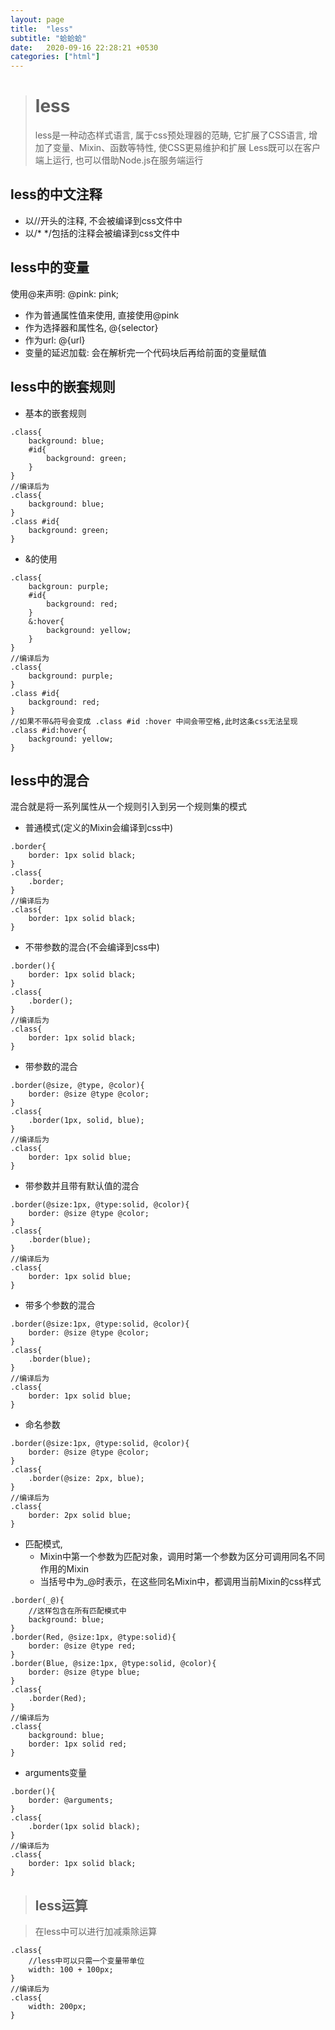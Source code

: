 ```yaml
---
layout: page
title:  "less"
subtitle: "蛤蛤蛤"
date:   2020-09-16 22:28:21 +0530
categories: ["html"]
---
```


> # less
> less是一种动态样式语言, 属于css预处理器的范畴, 它扩展了CSS语言, 增加了变量、Mixin、函数等特性, 使CSS更易维护和扩展
>Less既可以在客户端上运行, 也可以借助Node.js在服务端运行

## less的中文注释

- 以//开头的注释, 不会被编译到css文件中
- 以/* */包括的注释会被编译到css文件中

## less中的变量

使用@来声明: @pink: pink;

- 作为普通属性值来使用, 直接使用@pink
- 作为选择器和属性名, @{selector}
- 作为url: @{url}
- 变量的延迟加载: 会在解析完一个代码块后再给前面的变量赋值

## less中的嵌套规则

- 基本的嵌套规则

```less
.class{
    background: blue;
    #id{
        background: green;
    }
}
//编译后为
.class{
    background: blue;
}
.class #id{
    background: green;
}
```

- &的使用

```less
.class{
    backgroun: purple;
    #id{
        background: red;
    }
    &:hover{
        background: yellow;
    }
}
//编译后为
.class{
    background: purple;
}
.class #id{
    background: red;
}
//如果不带&符号会变成 .class #id :hover 中间会带空格,此时这条css无法呈现
.class #id:hover{
    background: yellow;
}
```

## less中的混合

混合就是将一系列属性从一个规则引入到另一个规则集的模式

- 普通模式(定义的Mixin会编译到css中)

```less
.border{
    border: 1px solid black;
}
.class{
    .border;
}
//编译后为
.class{
    border: 1px solid black;
}
```

- 不带参数的混合(不会编译到css中)

```less
.border(){
    border: 1px solid black;
}
.class{
    .border();
}
//编译后为
.class{
    border: 1px solid black;
}
```

- 带参数的混合

```less
.border(@size, @type, @color){
    border: @size @type @color;
}
.class{
    .border(1px, solid, blue);
}
//编译后为
.class{
    border: 1px solid blue;
}
```

- 带参数并且带有默认值的混合

```less
.border(@size:1px, @type:solid, @color){
    border: @size @type @color;
}
.class{
    .border(blue);
}
//编译后为
.class{
    border: 1px solid blue;
}
```

- 带多个参数的混合

```less
.border(@size:1px, @type:solid, @color){
    border: @size @type @color;
}
.class{
    .border(blue);
}
//编译后为
.class{
    border: 1px solid blue;
}
```

- 命名参数

```less
.border(@size:1px, @type:solid, @color){
    border: @size @type @color;
}
.class{
    .border(@size: 2px, blue);
}
//编译后为
.class{
    border: 2px solid blue;
}
```

- 匹配模式,
    - Mixin中第一个参数为匹配对象，调用时第一个参数为区分可调用同名不同作用的Mixin
    - 当括号中为_@时表示，在这些同名Mixin中，都调用当前Mixin的css样式

```less
.border(_@){
    //这样包含在所有匹配模式中
    background: blue;
}
.border(Red, @size:1px, @type:solid){
    border: @size @type red;
}
.border(Blue, @size:1px, @type:solid, @color){
    border: @size @type blue;
}
.class{
    .border(Red);
}
//编译后为
.class{
    background: blue;
    border: 1px solid red;
}
```

- arguments变量

```less
.border(){
    border: @arguments;
}
.class{
    .border(1px solid black);
}
//编译后为
.class{
    border: 1px solid black;
}
```

> ## less运算

> 在less中可以进行加减乘除运算
```less
.class{
    //less中可以只需一个变量带单位
    width: 100 + 100px;
}
//编译后为
.class{
    width: 200px;
}
```